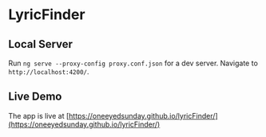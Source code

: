 # LyricFinder


## Local Server

Run `ng serve --proxy-config proxy.conf.json` for a dev server. Navigate to `http://localhost:4200/`.

## Live Demo

The app is live at [https://oneeyedsunday.github.io/lyricFinder/](https://oneeyedsunday.github.io/lyricFinder/)

